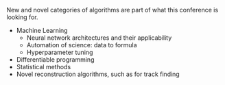 New and novel categories of algorithms are part of what this conference is looking for.

  - Machine Learning
    - Neural network architectures and their applicability
    - Automation of science: data to formula
    - Hyperparameter tuning
  - Differentiable programming
  - Statistical methods
  - Novel reconstruction algorithms, such as for track finding
